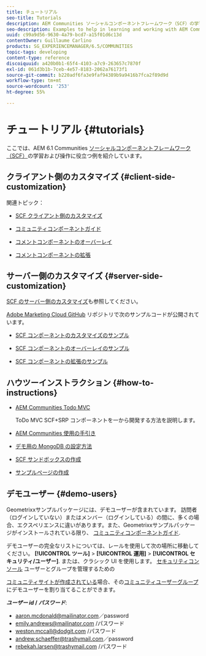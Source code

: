 ```yaml
---
title: チュートリアル
seo-title: Tutorials
description: AEM Communities ソーシャルコンポーネントフレームワーク（SCF）の学習および操作に役立つ例
seo-description: Examples to help in learning and working with AEM Communities social component framework (SCF)
uuid: c99a9d56-9630-4a79-bcd7-a15f01d6c13d
contentOwner: Guillaume Carlino
products: SG_EXPERIENCEMANAGER/6.5/COMMUNITIES
topic-tags: developing
content-type: reference
discoiquuid: a420b0b1-65f4-4103-a7c9-263657c7870f
exl-id: 061d3b1b-7ceb-4e57-8183-2062a76173f1
source-git-commit: b220adf6fa3e9faf94389b9a9416b7fca2f89d9d
workflow-type: tm+mt
source-wordcount: '253'
ht-degree: 55%

---
```


# チュートリアル {#tutorials}

ここでは、AEM 6.1 Communities [ソーシャルコンポーネントフレームワーク（SCF）](scf.md)の学習および操作に役立つ例を紹介しています。

## クライアント側のカスタマイズ {#client-side-customization}

関連トピック：

* [SCF クライアント側のカスタマイズ](client-customize.md)

* [コミュニティコンポーネントガイド](components-guide.md)

* [コメントコンポーネントのオーバーレイ](overlay-comments.md)

* [コメントコンポーネントの拡張](extend-comments.md)

## サーバー側のカスタマイズ {#server-side-customization}

[SCF のサーバー側のカスタマイズ](server-customize.md)も参照してください。

[Adobe Marketing Cloud GitHub](https://github.com/Adobe-Marketing-Cloud) リポジトリで次のサンプルコードが公開されています。

* [SCF コンポーネントのカスタマイズのサンプル](https://github.com/Adobe-Marketing-Cloud/aem-scf-sample-components-customize)

* [SCF コンポーネントのオーバーレイのサンプル](https://github.com/Adobe-Marketing-Cloud/aem-scf-sample-components-overlay)

* [SCF コンポーネントの拡張のサンプル](https://github.com/Adobe-Marketing-Cloud/aem-scf-sample-components-extension)

## ハウツーインストラクション {#how-to-instructions}

* [AEM Communities Todo MVC](https://github.com/Adobe-Marketing-Cloud/aem-communities-todomvc-sample)

   ToDo MVC SCF+SRP コンポーネントを一から開発する方法を説明します。

* [AEM Communities 使用の手引き](getting-started.md)

* [デモ用の MongoDB の設定方法](demo-mongo.md)

* [SCF サンドボックスの作成](an-scf-sandbox.md)

* [サンプルページの作成](create-sample-page.md)

## デモユーザー {#demo-users}

Geometrixxサンプルパッケージには、デモユーザーが含まれています。 訪問者（ログインしていない）またはメンバー（ログインしている）の間に、多くの場合、エクスペリエンスに違いがあります。また、Geometrixxサンプルパッケージがインストールされている限り、 [コミュニティコンポーネントガイド](components-guide.md).

デモユーザーの完全なリストについては、レールを使用して次の場所に移動してください。 **[!UICONTROL ツール]** > **[!UICONTROL 運用]** > **[!UICONTROL セキュリティ/ユーザー]**. または、クラシック UI を使用します。 [セキュリティコンソール](http://localhost:4502/useradmin) ユーザーとグループを管理するための

[コミュニティサイトが作成されている](getting-started.md)場合、その[コミュニティユーザーグループ](users.md)にデモユーザーを割り当てることができます。

***ユーザー id* / *パスワード***:

* aaron.mcdonald@mailinator.com／password
* emily.andrews@mailinator.com /パスワード
* weston.mccall@dodgit.com /パスワード
* andrew.schaeffer@trashymail.com／password
* rebekah.larsen@trashymail.com /パスワード
